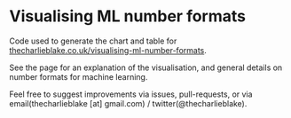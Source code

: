 # Visualising ML number formats

Code used to generate the chart and table for [thecharlieblake.co.uk/visualising-ml-number-formats](thecharlieblake.co.uk/visualising-ml-number-formats).

See the page for an explanation of the visualisation, and general details on number formats for machine learning.

Feel free to suggest improvements via issues, pull-requests, or via email(thecharlieblake \[at\] gmail.com) / twitter(@thecharlieblake).
